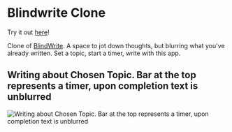 # Blindwrite Clone

Try it out [here](https://financial-stability.github.io/Blindwrite-Clone/)!

 Clone of [BlindWrite](https://blindwrite.herokuapp.com/).
 A space to jot down thoughts, but blurring what you've already written. 
 Set a topic, start a timer, write with this app.
 
 ## Writing about Chosen Topic. Bar at the top represents a timer, upon completion text is unblurred
![Writing about Chosen Topic. Bar at the top represents a timer, upon completion text is unblurred](https://raw.githubusercontent.com/KoyaS/Blindwrite-Clone/master/blindWrite.png)
